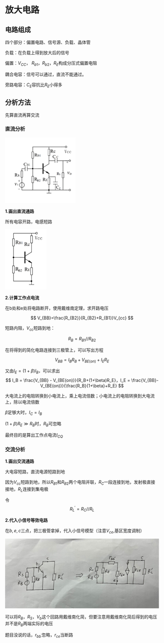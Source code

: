 # 放大电路

## 电路组成

四个部分：偏置电路、信号源、负载、晶体管

负载：在负载上得到放大后的信号

偏置：$V_{CC}$， $R_{b1}$，$R_{b2}$，$R_{E}$构成分压式偏置电阻

耦合电容：信号可以通过，直流不能通过。

旁路电容：$C_E$容抗比$R_E$小得多

## 分析方法

先算直流再算交流

### 直流分析

<img src="d1b2ceed1133f27e9e61e4bfbb30ae20.png" alt="1696948615742.png" style="zoom:30%;" />

**1.画出直流通路**

所有电容开路，电感短路

<img src="1e8f9bd6f660f4e0876151e1d48514e3.png" alt="1696948776410.png" style="zoom:30%;" />

**2.计算工作点电流**

在b处和e处将电路断开，使用戴维南定理，求开路电压

$$
V_{BB}=\frac{R_{B2}}{R_{B2}+R_{B1}}V_{cc}
$$


短路内阻，$V_{cc}$短路到地：

$$
R_B = R_{B1}//R_{B2}
$$


在将得到的简化电路连接到三极管上，可以写出方程

$$
V_{BB} = I_{B}R_{B} + V_{BE(on)}+ I_{E}R_E 
$$


又由$I_E = (1+\beta )I_B$，可以求出
$$
I_B = \frac{V_{BB} - V_{BE(on)}}{R_B+(1+\beta)R_E}，I_E = \frac{V_{BB}-V_{BE(on)}}{\frac{R_B}{1+\beta}+R_E}
$$


大电流上的电阻转换到小电流上，乘上电流倍数；小电流上的电阻转换到大电流上，除以电流倍数

$\beta$足够大时，$I_C = I_B$

$(1+\beta)R_E\gg R_B$时，$R_B$可忽略

最终目的是算出工作点电流$I_{CQ}$

### 交流分析

**1.画出交流通路**

大电容短路，直流电源短路到地

因为$V_{cc}$短路到地，所以$R_{B1}$和$R_{B2}$两个电阻并联，$R_C$一段连接到地，发射极直接接地，$R_L$连接到集电极

令$$R_L^{'}= R_C//R_L$$

**2.代入小信号等效电路**

在$b,e,c$三点，把三极管拿掉，代入小信号模型（注意$V_{ce}$,基区宽度调制）

<img src="6ad5c3a3001f37ae36e7d3422d1072cb.jpg" style="zoom:50%;" />

可以将$R_B$，$R_S$，$V_b$这个回路用戴维南化简，但要注意用戴维南化简后得到的电压并不是$R_B$两端实际的电压

题目没说的话，$r_{bb^{'}}$忽略，$r_{ce}$当断路

